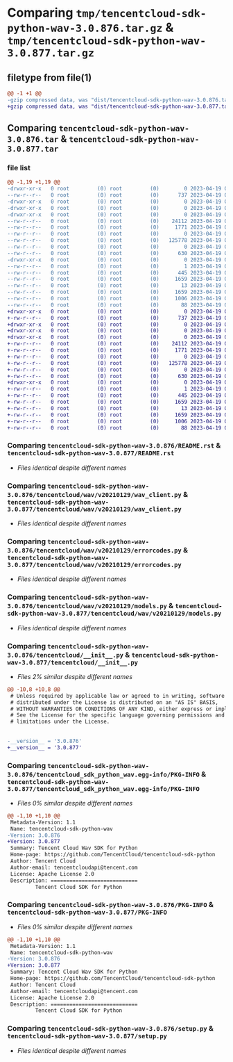 # Comparing `tmp/tencentcloud-sdk-python-wav-3.0.876.tar.gz` & `tmp/tencentcloud-sdk-python-wav-3.0.877.tar.gz`

## filetype from file(1)

```diff
@@ -1 +1 @@
-gzip compressed data, was "dist/tencentcloud-sdk-python-wav-3.0.876.tar", last modified: Wed Apr 19 00:43:18 2023, max compression
+gzip compressed data, was "dist/tencentcloud-sdk-python-wav-3.0.877.tar", last modified: Wed Apr 19 09:45:04 2023, max compression
```

## Comparing `tencentcloud-sdk-python-wav-3.0.876.tar` & `tencentcloud-sdk-python-wav-3.0.877.tar`

### file list

```diff
@@ -1,19 +1,19 @@
-drwxr-xr-x   0 root         (0) root         (0)        0 2023-04-19 00:43:18.000000 tencentcloud-sdk-python-wav-3.0.876/
--rw-r--r--   0 root         (0) root         (0)      737 2023-04-19 00:43:18.000000 tencentcloud-sdk-python-wav-3.0.876/README.rst
-drwxr-xr-x   0 root         (0) root         (0)        0 2023-04-19 00:43:18.000000 tencentcloud-sdk-python-wav-3.0.876/tencentcloud/
-drwxr-xr-x   0 root         (0) root         (0)        0 2023-04-19 00:43:18.000000 tencentcloud-sdk-python-wav-3.0.876/tencentcloud/wav/
-drwxr-xr-x   0 root         (0) root         (0)        0 2023-04-19 00:43:18.000000 tencentcloud-sdk-python-wav-3.0.876/tencentcloud/wav/v20210129/
--rw-r--r--   0 root         (0) root         (0)    24112 2023-04-19 00:43:18.000000 tencentcloud-sdk-python-wav-3.0.876/tencentcloud/wav/v20210129/wav_client.py
--rw-r--r--   0 root         (0) root         (0)     1771 2023-04-19 00:43:18.000000 tencentcloud-sdk-python-wav-3.0.876/tencentcloud/wav/v20210129/errorcodes.py
--rw-r--r--   0 root         (0) root         (0)        0 2023-04-19 00:43:18.000000 tencentcloud-sdk-python-wav-3.0.876/tencentcloud/wav/v20210129/__init__.py
--rw-r--r--   0 root         (0) root         (0)   125778 2023-04-19 00:43:18.000000 tencentcloud-sdk-python-wav-3.0.876/tencentcloud/wav/v20210129/models.py
--rw-r--r--   0 root         (0) root         (0)        0 2023-04-19 00:43:18.000000 tencentcloud-sdk-python-wav-3.0.876/tencentcloud/wav/__init__.py
--rw-r--r--   0 root         (0) root         (0)      630 2023-04-19 00:43:18.000000 tencentcloud-sdk-python-wav-3.0.876/tencentcloud/__init__.py
-drwxr-xr-x   0 root         (0) root         (0)        0 2023-04-19 00:43:18.000000 tencentcloud-sdk-python-wav-3.0.876/tencentcloud_sdk_python_wav.egg-info/
--rw-r--r--   0 root         (0) root         (0)        1 2023-04-19 00:43:18.000000 tencentcloud-sdk-python-wav-3.0.876/tencentcloud_sdk_python_wav.egg-info/dependency_links.txt
--rw-r--r--   0 root         (0) root         (0)      445 2023-04-19 00:43:18.000000 tencentcloud-sdk-python-wav-3.0.876/tencentcloud_sdk_python_wav.egg-info/SOURCES.txt
--rw-r--r--   0 root         (0) root         (0)     1659 2023-04-19 00:43:18.000000 tencentcloud-sdk-python-wav-3.0.876/tencentcloud_sdk_python_wav.egg-info/PKG-INFO
--rw-r--r--   0 root         (0) root         (0)       13 2023-04-19 00:43:18.000000 tencentcloud-sdk-python-wav-3.0.876/tencentcloud_sdk_python_wav.egg-info/top_level.txt
--rw-r--r--   0 root         (0) root         (0)     1659 2023-04-19 00:43:18.000000 tencentcloud-sdk-python-wav-3.0.876/PKG-INFO
--rw-r--r--   0 root         (0) root         (0)     1006 2023-04-19 00:43:18.000000 tencentcloud-sdk-python-wav-3.0.876/setup.py
--rw-r--r--   0 root         (0) root         (0)       88 2023-04-19 00:43:18.000000 tencentcloud-sdk-python-wav-3.0.876/setup.cfg
+drwxr-xr-x   0 root         (0) root         (0)        0 2023-04-19 09:45:04.000000 tencentcloud-sdk-python-wav-3.0.877/
+-rw-r--r--   0 root         (0) root         (0)      737 2023-04-19 09:45:04.000000 tencentcloud-sdk-python-wav-3.0.877/README.rst
+drwxr-xr-x   0 root         (0) root         (0)        0 2023-04-19 09:45:04.000000 tencentcloud-sdk-python-wav-3.0.877/tencentcloud/
+drwxr-xr-x   0 root         (0) root         (0)        0 2023-04-19 09:45:04.000000 tencentcloud-sdk-python-wav-3.0.877/tencentcloud/wav/
+drwxr-xr-x   0 root         (0) root         (0)        0 2023-04-19 09:45:04.000000 tencentcloud-sdk-python-wav-3.0.877/tencentcloud/wav/v20210129/
+-rw-r--r--   0 root         (0) root         (0)    24112 2023-04-19 09:45:04.000000 tencentcloud-sdk-python-wav-3.0.877/tencentcloud/wav/v20210129/wav_client.py
+-rw-r--r--   0 root         (0) root         (0)     1771 2023-04-19 09:45:04.000000 tencentcloud-sdk-python-wav-3.0.877/tencentcloud/wav/v20210129/errorcodes.py
+-rw-r--r--   0 root         (0) root         (0)        0 2023-04-19 09:45:04.000000 tencentcloud-sdk-python-wav-3.0.877/tencentcloud/wav/v20210129/__init__.py
+-rw-r--r--   0 root         (0) root         (0)   125778 2023-04-19 09:45:04.000000 tencentcloud-sdk-python-wav-3.0.877/tencentcloud/wav/v20210129/models.py
+-rw-r--r--   0 root         (0) root         (0)        0 2023-04-19 09:45:04.000000 tencentcloud-sdk-python-wav-3.0.877/tencentcloud/wav/__init__.py
+-rw-r--r--   0 root         (0) root         (0)      630 2023-04-19 09:45:04.000000 tencentcloud-sdk-python-wav-3.0.877/tencentcloud/__init__.py
+drwxr-xr-x   0 root         (0) root         (0)        0 2023-04-19 09:45:04.000000 tencentcloud-sdk-python-wav-3.0.877/tencentcloud_sdk_python_wav.egg-info/
+-rw-r--r--   0 root         (0) root         (0)        1 2023-04-19 09:45:04.000000 tencentcloud-sdk-python-wav-3.0.877/tencentcloud_sdk_python_wav.egg-info/dependency_links.txt
+-rw-r--r--   0 root         (0) root         (0)      445 2023-04-19 09:45:04.000000 tencentcloud-sdk-python-wav-3.0.877/tencentcloud_sdk_python_wav.egg-info/SOURCES.txt
+-rw-r--r--   0 root         (0) root         (0)     1659 2023-04-19 09:45:04.000000 tencentcloud-sdk-python-wav-3.0.877/tencentcloud_sdk_python_wav.egg-info/PKG-INFO
+-rw-r--r--   0 root         (0) root         (0)       13 2023-04-19 09:45:04.000000 tencentcloud-sdk-python-wav-3.0.877/tencentcloud_sdk_python_wav.egg-info/top_level.txt
+-rw-r--r--   0 root         (0) root         (0)     1659 2023-04-19 09:45:04.000000 tencentcloud-sdk-python-wav-3.0.877/PKG-INFO
+-rw-r--r--   0 root         (0) root         (0)     1006 2023-04-19 09:45:04.000000 tencentcloud-sdk-python-wav-3.0.877/setup.py
+-rw-r--r--   0 root         (0) root         (0)       88 2023-04-19 09:45:04.000000 tencentcloud-sdk-python-wav-3.0.877/setup.cfg
```

### Comparing `tencentcloud-sdk-python-wav-3.0.876/README.rst` & `tencentcloud-sdk-python-wav-3.0.877/README.rst`

 * *Files identical despite different names*

### Comparing `tencentcloud-sdk-python-wav-3.0.876/tencentcloud/wav/v20210129/wav_client.py` & `tencentcloud-sdk-python-wav-3.0.877/tencentcloud/wav/v20210129/wav_client.py`

 * *Files identical despite different names*

### Comparing `tencentcloud-sdk-python-wav-3.0.876/tencentcloud/wav/v20210129/errorcodes.py` & `tencentcloud-sdk-python-wav-3.0.877/tencentcloud/wav/v20210129/errorcodes.py`

 * *Files identical despite different names*

### Comparing `tencentcloud-sdk-python-wav-3.0.876/tencentcloud/wav/v20210129/models.py` & `tencentcloud-sdk-python-wav-3.0.877/tencentcloud/wav/v20210129/models.py`

 * *Files identical despite different names*

### Comparing `tencentcloud-sdk-python-wav-3.0.876/tencentcloud/__init__.py` & `tencentcloud-sdk-python-wav-3.0.877/tencentcloud/__init__.py`

 * *Files 2% similar despite different names*

```diff
@@ -10,8 +10,8 @@
 # Unless required by applicable law or agreed to in writing, software
 # distributed under the License is distributed on an "AS IS" BASIS,
 # WITHOUT WARRANTIES OR CONDITIONS OF ANY KIND, either express or implied.
 # See the License for the specific language governing permissions and
 # limitations under the License.
 
 
-__version__ = '3.0.876'
+__version__ = '3.0.877'
```

### Comparing `tencentcloud-sdk-python-wav-3.0.876/tencentcloud_sdk_python_wav.egg-info/PKG-INFO` & `tencentcloud-sdk-python-wav-3.0.877/tencentcloud_sdk_python_wav.egg-info/PKG-INFO`

 * *Files 0% similar despite different names*

```diff
@@ -1,10 +1,10 @@
 Metadata-Version: 1.1
 Name: tencentcloud-sdk-python-wav
-Version: 3.0.876
+Version: 3.0.877
 Summary: Tencent Cloud Wav SDK for Python
 Home-page: https://github.com/TencentCloud/tencentcloud-sdk-python
 Author: Tencent Cloud
 Author-email: tencentcloudapi@tencent.com
 License: Apache License 2.0
 Description: ============================
         Tencent Cloud SDK for Python
```

### Comparing `tencentcloud-sdk-python-wav-3.0.876/PKG-INFO` & `tencentcloud-sdk-python-wav-3.0.877/PKG-INFO`

 * *Files 0% similar despite different names*

```diff
@@ -1,10 +1,10 @@
 Metadata-Version: 1.1
 Name: tencentcloud-sdk-python-wav
-Version: 3.0.876
+Version: 3.0.877
 Summary: Tencent Cloud Wav SDK for Python
 Home-page: https://github.com/TencentCloud/tencentcloud-sdk-python
 Author: Tencent Cloud
 Author-email: tencentcloudapi@tencent.com
 License: Apache License 2.0
 Description: ============================
         Tencent Cloud SDK for Python
```

### Comparing `tencentcloud-sdk-python-wav-3.0.876/setup.py` & `tencentcloud-sdk-python-wav-3.0.877/setup.py`

 * *Files identical despite different names*

